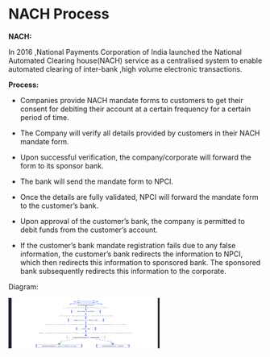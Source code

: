 # NACH Process 

**NACH:**

In 2016 ,National Payments Corporation of India launched the National Automated Clearing house(NACH) service as a centralised system to enable automated clearing of inter-bank ,high volume electronic transactions.



**Process:**

- Companies provide NACH mandate forms to customers to get their consent for debiting their account at a certain frequency for a certain period of time.

- The Company will verify all details provided by customers in their NACH mandate form.

- Upon successful verification, the company/corporate will forward the form to its sponsor bank.


- The bank will send the mandate form to NPCI.


- Once the details are fully validated, NPCI will forward the mandate form to the customer’s bank.


- Upon approval of the customer’s bank, the company is permitted to debit funds from the customer’s account. 


- If the customer’s bank mandate registration fails due to any false information, the customer’s bank redirects the information to NPCI, which then  redirects this information to sponsored bank. The sponsored bank subsequently redirects this information to the corporate.

Diagram:

<img src="NACH1.png" alt="image" width="300" height="100">

